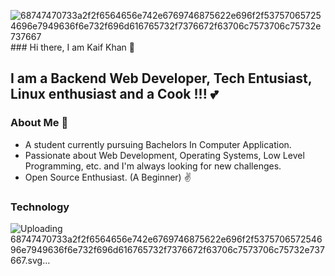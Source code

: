 ![68747470733a2f2f6564656e742e6769746875622e696f2f537570657254696e7949636f6e732f696d616765732f7376672f63706c7573706c75732e737667](https://github.com/kaifkhan1/kaifkhan1/assets/76866688/4a12b618-bc74-4926-9960-59d66a0dcf71)### Hi there, I am Kaif Khan 👋

## I am a Backend Web Developer, Tech Entusiast, Linux enthusiast and a Cook !!! 💕 

### About Me 🙌
- A student currently pursuing Bachelors In Computer Application.
- Passionate about Web Development, Operating Systems, Low Level Programming, etc. and I'm always looking for new challenges.
- Open Source Enthusiast. (A Beginner) ✌ 

### Technology

![Uplo<svg xmlns="http://www.w3.org/2000/svg"
aria-label="C++" role="img"
viewBox="0 0 512 512"><rect
width="512" height="512"
fill="#fff"/><path fill="#004482" d="M270.3 445l141.1-81.4a30 30 0 0010.4-11l-166.3-96-166.3 96a30 30 0 0010.4 11L240.8 445a30 30 0 0029.5 0z"/><path fill="#659AD2" d="M421.8 160.5a30 30 0 00-10.4-11L270.3 68a30 30 0 00-29.6 0l-141 81.5a30 30 0 00-14.8 25.6V338a30 30 0 004.3 14.6z"/><circle cx="256" cy="256" r="86" fill="none" stroke="#fff" stroke-width="57"/><path fill="#00599C" d="M421.8 352.6a30 30 0 004.3-14.6V175.2a30 30 0 00-4.3-14.7l-166.3 96.1z"/><path stroke="#fff" stroke-width="13" d="M350.5 237 v39 M331,257 h39 M397.5 237 v39 M378,257 h39"/></svg>ading 68747470733a2f2f6564656e742e6769746875622e696f2f537570657254696e7949636f6e732f696d616765732f7376672f63706c7573706c75732e737667.svg…]()







<!--
**kaifkhan1/kaifkhan1** is a ✨ _special_ ✨ repository because its `README.md` (this file) appears on your GitHub profile.

Here are some ideas to get you started:

- 🔭 I’m currently working on ...
- 🌱 I’m currently learning ...
- 👯 I’m looking to collaborate on ...
- 🤔 I’m looking for help with ...
- 💬 Ask me about ...
- 📫 How to reach me: ...
- 😄 Pronouns: ...
- ⚡ Fun fact: ...
-->
